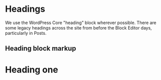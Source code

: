 # Headings

We use the WordPress Core "heading" block wherever possible. There are some legacy headings across the site from before the Block Editor days, particularly in Posts.

## Heading block markup

<h1>Heading one</h1>
